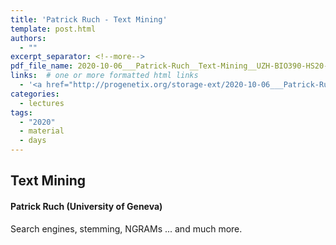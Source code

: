 ```yaml
---
title: 'Patrick Ruch - Text Mining'
template: post.html
authors:
  - ""
excerpt_separator: <!--more-->
pdf_file_name: 2020-10-06___Patrick-Ruch__Text-Mining__UZH-BIO390-HS20-lecture-04.pdf
links:  # one or more formatted html links
  - '<a href="http://progenetix.org/storage-ext/2020-10-06___Patrick-Ruch__Text-Mining__UZH-BIO390-HS20-lecture-04-recording.m4v">[Lecture Video]</a> (ca. 1.2GB .m4v)'
categories:
  - lectures
tags:
  - "2020"
  - material
  - days
---
```


## Text Mining
#### Patrick Ruch (University of Geneva)

Search engines, stemming, NGRAMs ... and much more.
